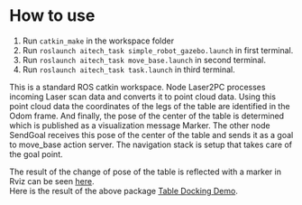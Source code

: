 # How to use

1. Run ```catkin_make``` in the workspace folder
2. Run ```roslaunch aitech_task simple_robot_gazebo.launch``` in first terminal.
3. Run ```roslaunch aitech_task move_base.launch``` in second terminal.
4. Run ```roslaunch aitech_task task.launch``` in third terminal.

This is a standard ROS catkin workspace. Node Laser2PC processes incoming Laser scan data and converts it to point cloud data. Using this point cloud data the coordinates of the legs of the table are identified in the Odom frame. And finally, the pose of the center of the table is determined which is published as a visualization message Marker. The other node SendGoal receives this pose of the center of the table and sends it as a goal to move_base action server. The navigation stack is setup that takes care of the goal point.

The result of the change of pose of the table is reflected with a marker in Rviz can be seen 
[here](https://youtu.be/toN-7hoduYQ).\
Here is the result of the above package [Table Docking Demo](https://youtu.be/8NRbqzYfsAo).